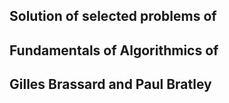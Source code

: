 <!--- FundamentalsOfAlgorithmics -->
## Solution of selected problems of 
## Fundamentals of Algorithmics of
## Gilles Brassard and Paul Bratley
